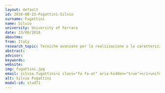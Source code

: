```yaml
---
layout: default 
id: 2016-08-23-Fugattini-Silvio
surname: Fugattini
name: Silvio
university: University of Ferrara
date: 23/08/2016
aboutme: 
from: Italy
research_topic: Tecniche avanzate per la realizzazione o la caratterizzazione di dispositivi a semiconduttore
abstract: 
advisor: 
keywords: 
website: 
img: fugattini.jpg
email: silvio.fugattini<i class="fa fa-at" aria-hidden="true"></i>unife.it
alt: Silvio Fugattini
modal-id: stud71
---
```

